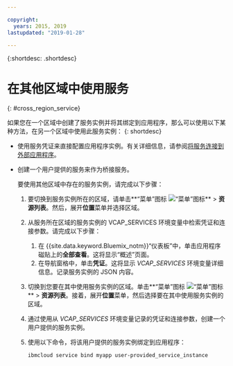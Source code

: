 ```yaml
---

copyright:
  years: 2015, 2019
lastupdated: "2019-01-28"

---
```


{:shortdesc: .shortdesc}

# 在其他区域中使用服务
{: #cross_region_service}

如果您在一个区域中创建了服务实例并将其绑定到应用程序，那么可以使用以下某种方法，在另一个区域中使用此服务实例：
{: shortdesc}

  * 使用服务凭证来直接配置应用程序实例。有关详细信息，请参阅[将服务连接到外部应用程序](/docs/resources?topic=resources-externalapp#externalapp)。
  * 创建一个用户提供的服务来作为桥接服务。

	要使用其他区域中存在的服务实例，请完成以下步骤：

      1. 要切换到服务实例所在的区域，请单击**“菜单”图标 ![“菜单”图标](../icons/icon_hamburger.svg)** > **资源列表**。然后，展开**位置**菜单并选择区域。 

      2. 从服务所在区域的服务实例的 VCAP_SERVICES 环境变量中检索凭证和连接参数。请完成以下步骤：


	       1. 在 {{site.data.keyword.Bluemix_notm}}“仪表板”中，单击应用程序磁贴上的**全部查看**。这将显示“概述”页面。
	       2. 在导航窗格中，单击**凭证**。这将显示 *VCAP_SERVICES* 环境变量详细信息。记录服务实例的 JSON 内容。

      3. 切换到您要在其中使用服务实例的区域。单击**“菜单”图标 ![“菜单”图标](../icons/icon_hamburger.svg)** > **资源列表**。接着，展开**位置**菜单，然后选择要在其中使用服务实例的区域。

      4. 通过使用从 *VCAP_SERVICES* 环境变量记录的凭证和连接参数，创建一个用户提供的服务实例。 

      5. 使用以下命令，将该用户提供的服务实例绑定到应用程序：

	     ```
	     ibmcloud service bind myapp user-provided_service_instance
	     ```
